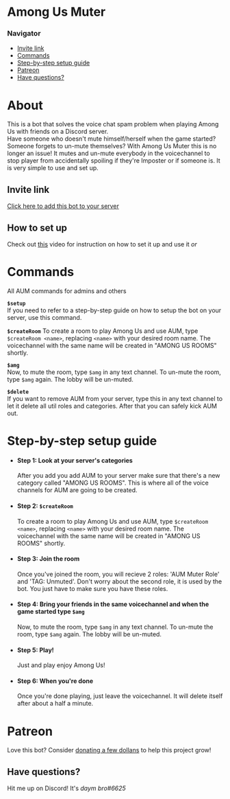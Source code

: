 # Among Us Muter
### Navigator
* [Invite link](#invite-link)
* [Commands](#commands)
* [Step-by-step setup guide](#Step-by-step-setup-guide)
* [Patreon](#patreon)
* [Have questions?](#have-questions)
# About
This is a bot that solves the voice chat spam problem when playing Among Us with friends on a Discord server.   
Have someone who doesn't mute himself/herself when the game started? Someone forgets to un-mute themselves? With Among Us Muter this is no longer an issue! It mutes and un-mute everybody in the voicechannel to stop player from accidentally spoiling if they're Imposter or if someone is. It is very simple to use and set up.
## Invite link
[Click here to add this bot to your server](https://discord.com/api/oauth2/authorize?client_id=766011786347544596&permissions=272632848&scope=bot)
## How to set up
Check out [this](https://www.youtube.com/watch?v=y4IwTTkcpc8) video for instruction on how to set it up and use it *or* 
# Commands
All AUM commands for admins and others

**`$setup`**     
If you need to refer to a step-by-step guide on how to setup the bot on your server, use this command.

**`$createRoom`**
To create a room to play Among Us and use AUM, type `$createRoom <name>`, replacing `<name>` with your desired room name. The voicechannel with the same name will be created in "AMONG US ROOMS" shortly.

**`$amg`**   
Now, to mute the room, type `$amg` in any text channel. To un-mute the room, type `$amg` again. The lobby will be un-muted.

**`$delete`**   
If you want to remove AUM from your server, type this in any text channel to let it delete all util roles and categories. After that you can safely kick AUM out.
# Step-by-step setup guide

* #### **Step 1:** Look at your server's categories
    After you add you add AUM to your server make sure that there's a new category called "AMONG US ROOMS". This is where all of the voice channels for AUM are going to be created.
* #### **Step 2:** `$createRoom`
    To create a room to play Among Us and use AUM, type `$createRoom <name>`, replacing `<name>` with your desired room name. The voicechannel with the same name will be created in "AMONG US ROOMS" shortly.
* #### **Step 3:** Join the room
    Once you've joined the room, you will recieve 2 roles: 'AUM Muter Role' and 'TAG: Unmuted'. Don't worry about the second role, it is used by the bot. You just have to make sure you have these roles.
* #### **Step 4:** Bring your friends in the same voicechannel and when the game started type `$amg`
    Now, to mute the room, type `$amg` in any text channel. To un-mute the room, type `$amg` again. The lobby will be un-muted.
* #### **Step 5:** Play!
    Just and play enjoy Among Us!
* #### **Step 6:** When you're done
    Once you're done playing, just leave the voicechannel. It will delete itself after about a half a minute.

# Patreon
Love this bot? Consider [donating a few dollans](https://www.patreon.com/da_dev) to help this project grow!

## Have questions?
Hit me up on Discord! It's *daym bro#6625*